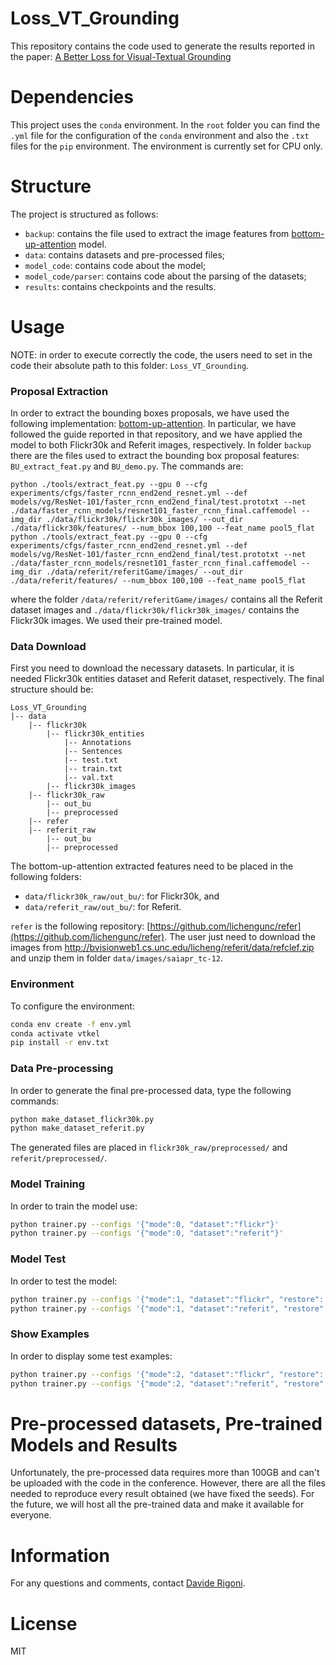 # Loss_VT_Grounding
This repository contains the code used to generate the results reported in the paper: [A Better Loss for Visual-Textual Grounding]() 

# Dependencies
This project uses the `conda` environment.
In the `root` folder you can find the `.yml` file for the configuration of the `conda` environment and also the `.txt` files for the `pip` environment. 
The environment is currently set for CPU only.

# Structure
The project is structured as follows: 
* `backup`: contains the file used to extract the image features from [bottom-up-attention](https://github.com/peteanderson80/bottom-up-attention) model.
* `data`: contains datasets and pre-processed files;
* `model_code`: contains code about the model;
* `model_code/parser`: contains code about the parsing of the datasets;
* `results`: contains checkpoints and the results.

# Usage
NOTE: in order to execute correctly the code, the users need to set in the code their absolute path to this folder: `Loss_VT_Grounding`.

### Proposal Extraction
In order to extract the bounding boxes proposals, we have used the following implementation: [bottom-up-attention](https://github.com/peteanderson80/bottom-up-attention).
In particular, we have followed the guide reported in that repository, and we have applied the model to both Flickr30k and Referit images, respectively.
In folder `backup` there are the files used to extract the bounding box proposal features: `BU_extract_feat.py` and `BU_demo.py`.
The commands are:
```
python ./tools/extract_feat.py --gpu 0 --cfg experiments/cfgs/faster_rcnn_end2end_resnet.yml --def models/vg/ResNet-101/faster_rcnn_end2end_final/test.prototxt --net ./data/faster_rcnn_models/resnet101_faster_rcnn_final.caffemodel --img_dir ./data/flickr30k/flickr30k_images/ --out_dir ./data/flickr30k/features/ --num_bbox 100,100 --feat_name pool5_flat
python ./tools/extract_feat.py --gpu 0 --cfg experiments/cfgs/faster_rcnn_end2end_resnet.yml --def models/vg/ResNet-101/faster_rcnn_end2end_final/test.prototxt --net ./data/faster_rcnn_models/resnet101_faster_rcnn_final.caffemodel --img_dir ./data/referit/referitGame/images/ --out_dir ./data/referit/features/ --num_bbox 100,100 --feat_name pool5_flat
```
where the folder `/data/referit/referitGame/images/` contains all the Referit dataset images and `./data/flickr30k/flickr30k_images/` contains the Flickr30k images.
We used their pre-trained model.

### Data Download
First you need to download the necessary datasets. In particular, it is needed Flickr30k entities dataset and Referit dataset, respectively.
The final structure should be:
```
Loss_VT_Grounding
|-- data
    |-- flickr30k
        |-- flickr30k_entities
            |-- Annotations
            |-- Sentences
            |-- test.txt
            |-- train.txt
            |-- val.txt
        |-- flickr30k_images
    |-- flickr30k_raw
        |-- out_bu
        |-- preprocessed
    |-- refer 
    |-- referit_raw
        |-- out_bu
        |-- preprocessed
```
The bottom-up-attention extracted features need to be placed in the following folders:
* `data/flickr30k_raw/out_bu/`: for Flickr30k, and
* `data/referit_raw/out_bu/`: for Referit.

`refer` is the following repository: [https://github.com/lichengunc/refer](https://github.com/lichengunc/refer). 
The user just need to download the images from http://bvisionweb1.cs.unc.edu/licheng/referit/data/refclef.zip and unzip them in folder `data/images/saiapr_tc-12`.

### Environment
To configure the environment:
```bash
conda env create -f env.yml 
conda activate vtkel
pip install -r env.txt
```

### Data Pre-processing
In order to generate the final pre-processed data, type the following commands:
```bash
python make_dataset_flickr30k.py
python make_dataset_referit.py
```
The generated files are placed in `flickr30k_raw/preprocessed/` and `referit/preprocessed/`.

### Model Training
In order to train the model use:
```bash
python trainer.py --configs '{"mode":0, "dataset":"flickr"}'
python trainer.py --configs '{"mode":0, "dataset":"referit"}'
```

### Model Test
In order to test the model:
```bash
python trainer.py --configs '{"mode":1, "dataset":"flickr", "restore": "/home/user/repository/Loss_VT_Grounding/results/model_flickr_9.pth"}'
python trainer.py --configs '{"mode":1, "dataset":"referit", "restore": "/home/user/repository/Loss_VT_Grounding/results/model_referit_9.pth"}'
```

### Show Examples
In order to display some test examples:
```bash
python trainer.py --configs '{"mode":2, "dataset":"flickr", "restore": "/home/user/repository/Loss_VT_Grounding/results/model_flickr_9.pth"}'
python trainer.py --configs '{"mode":2, "dataset":"referit", "restore": "/home/user/repository/Loss_VT_Grounding/results/model_referit_9.pth"}'
```

# Pre-processed datasets, Pre-trained Models and Results
Unfortunately, the pre-processed data requires more than 100GB and can't be uploaded with the code in the conference.
However, there are all the files needed to reproduce every result obtained (we have fixed the seeds).
For the future, we will host all the pre-trained data and make it available for everyone.

# Information
For any questions and comments, contact [Davide Rigoni](mailto:davide.rigoni.2@phd.unipd.it).

# License
MIT
